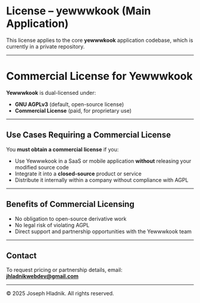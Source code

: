 # License – yewwwkook (Main Application)

This license applies to the core **yewwwkook** application codebase, which is currently in a private repository.

---

#  Commercial License for Yewwwkook

**Yewwwkook** is dual-licensed under:

- **GNU AGPLv3** (default, open-source license)
- **Commercial License** (paid, for proprietary use)

---

##  Use Cases Requiring a Commercial License

You **must obtain a commercial license** if you:

- Use Yewwwkook in a SaaS or mobile application **without** releasing your modified source code
- Integrate it into a **closed-source** product or service
- Distribute it internally within a company without compliance with AGPL

---

##  Benefits of Commercial Licensing

- No obligation to open-source derivative work  
- No legal risk of violating AGPL  
- Direct support and partnership opportunities with the Yewwwkook team

---

##  Contact

To request pricing or partnership details, email:  
**jhladnikwebdev@gmail.com**

---

© 2025 Joseph Hladnik. All rights reserved.
